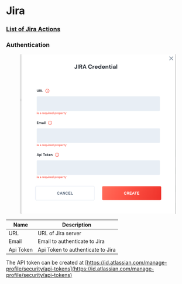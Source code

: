 # Jira

### [List of Jira Actions](../../lists/action\_JIRA.md)

### Authentication

<figure><img src="../../.gitbook/assets/Screen Shot 2023-03-29 at 12.42.29 PM.png" alt=""><figcaption></figcaption></figure>

| Name      | Description                       |
| --------- | --------------------------------- |
| URL       | URL of Jira server                |
| Email     | Email to authenticate to Jira     |
| Api Token | Api Token to authenticate to Jira |

The API token can be created at [https://id.atlassian.com/manage-profile/security/api-tokens](https://id.atlassian.com/manage-profile/security/api-tokens)

